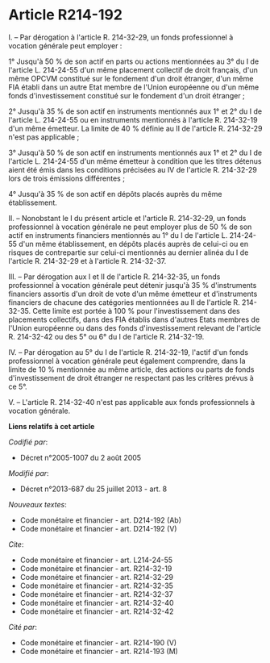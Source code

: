 # Article R214-192

I. – Par dérogation à l'article R. 214-32-29, un fonds professionnel à vocation générale peut employer :

1° Jusqu'à 50 % de son actif en parts ou actions mentionnées au 3° du I de l'article L. 214-24-55 d'un même placement
collectif de droit français, d'un même OPCVM constitué sur le fondement d'un droit étranger, d'un même FIA établi dans un
autre Etat membre de l'Union européenne ou d'un même fonds d'investissement constitué sur le fondement d'un droit étranger ;

2° Jusqu'à 35 % de son actif en instruments mentionnés aux 1° et 2° du I de l'article L. 214-24-55 ou en instruments
mentionnés à l'article R. 214-32-19 d'un même émetteur. La limite de 40 % définie au II de l'article R. 214-32-29 n'est pas
applicable ;

3° Jusqu'à 50 % de son actif en instruments mentionnés aux 1° et 2° du I de l'article L. 214-24-55 d'un même émetteur à
condition que les titres détenus aient été émis dans les conditions précisées au IV de l'article R. 214-32-29 lors de trois
émissions différentes ;

4° Jusqu'à 35 % de son actif en dépôts placés auprès du même établissement.

II. – Nonobstant le I du présent article et l'article R. 214-32-29, un fonds professionnel à vocation générale ne peut
employer plus de 50 % de son actif en instruments financiers mentionnés au 1° du I de l'article L. 214-24-55 d'un même
établissement, en dépôts placés auprès de celui-ci ou en risques de contrepartie sur celui-ci mentionnés au dernier alinéa du
I de l'article R. 214-32-29 et à l'article R. 214-32-37. 

III. – Par dérogation aux I et II de l'article R. 214-32-35, un fonds professionnel à vocation générale peut détenir jusqu'à
35 % d'instruments financiers assortis d'un droit de vote d'un même émetteur et d'instruments financiers de chacune des
catégories mentionnées au II de l'article R. 214-32-35. Cette limite est portée à 100 % pour l'investissement dans des
placements collectifs, dans des FIA établis dans d'autres Etats membres de l'Union européenne ou dans des fonds
d'investissement relevant de l'article R. 214-32-42 ou des 5° ou 6° du I de l'article R. 214-32-19.

IV. – Par dérogation au 5° du I de l'article R. 214-32-19, l'actif d'un fonds professionnel à vocation générale peut
également comprendre, dans la limite de 10 % mentionnée au même article, des actions ou parts de fonds d'investissement de
droit étranger ne respectant pas les critères prévus à ce 5°.

V. – L'article R. 214-32-40 n'est pas applicable aux fonds professionnels à vocation générale.

**Liens relatifs à cet article**

_Codifié par_:

  - Décret n°2005-1007 du 2 août 2005

_Modifié par_:

  - Décret n°2013-687 du 25 juillet 2013 - art. 8

_Nouveaux textes_:

  - Code monétaire et financier - art. D214-192 (Ab)
  - Code monétaire et financier - art. D214-192 (V)

_Cite_:

  - Code monétaire et financier - art. L214-24-55
  - Code monétaire et financier - art. R214-32-19
  - Code monétaire et financier - art. R214-32-29
  - Code monétaire et financier - art. R214-32-35
  - Code monétaire et financier - art. R214-32-37
  - Code monétaire et financier - art. R214-32-40
  - Code monétaire et financier - art. R214-32-42

_Cité par_:

  - Code monétaire et financier - art. R214-190 (V)
  - Code monétaire et financier - art. R214-193 (M)
